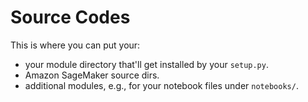 # Source Codes

This is where you can put your:

- your module directory that'll get installed by your `setup.py`.
- Amazon SageMaker source dirs.
- additional modules, e.g., for your notebook files under `notebooks/`.
